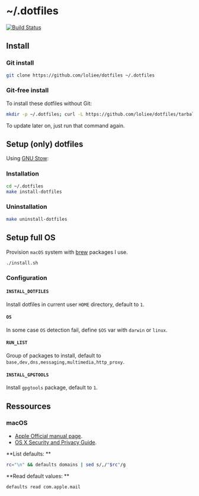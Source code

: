 # ~/.dotfiles

[![Build Status](https://travis-ci.org/loliee/dotfiles.svg?branch=master)](https://travis-ci.org/loliee/dotfiles)

## Install

### Git install

```bash
git clone https://github.com/loliee/dotfiles ~/.dotfiles
```

### Git-free install

To install these dotfiles without Git:

```bash
mkdir -p ~/.dotfiles; curl -L https://github.com/loliee/dotfiles/tarball/master | tar -xzv -C ~/.dotfiles --strip-components 1 --exclude={README.md}
```

To update later on, just run that command again.

## Setup (only) dotfiles

Using [GNU Stow](http://www.gnu.org/software/stow/):

### Installation

```bash
cd ~/.dotfiles
make install-dotfiles
```

### Uninstallation

```bash
make uninstall-dotfiles
```

## Setup full OS

Provision `macOS` system with [brew](http://brew.sh/) packages I use.

```bash
./install.sh
```

### Configuration

#### `INSTALL_DOTFILES`

Install dotfiles in current user `HOME` directory, default to `1`.

#### `OS`

In some case `OS` detection fail, define `$OS` var with `darwin` or `linux`.

#### `RUN_LIST`

Group of packages to install, default to `base,dev,dns,messaging,multimedia,http_proxy`.

#### `INSTALL_GPGTOOLS`

Install `gpgtools` package, default to `1`.

## Ressources

### macOS

- [Apple Official manual page](https://developer.apple.com/library/mac/documentation/Darwin/Reference/ManPages/man1/defaults.1.html).
- [OS X Security and Privacy Guide](https://github.com/drduh/OS-X-Security-and-Privacy-Guide#http).

**List defaults: **

```bash
rc="\n" && defaults domains | sed s/,/"$rc"/g
```

**Read default values: **

```bash
defaults read com.apple.mail
```
